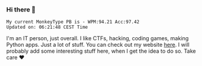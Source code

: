### Hi there 👋
<!-- PB START -->
```
My current MonkeyType PB is - WPM:94.21 Acc:97.42
Updated on: 06:21:48 CEST Time
```
<!-- PB END -->
I'm an IT person, just overall. I like CTFs, hacking, coding games, making Python apps. Just a lot of stuff.
You can check out my website [here](https://skill3472.github.io/).
I will probably add some interesting stuff here, when I get the idea to do so. Take care ❤️
